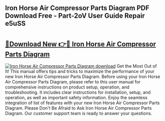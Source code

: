 ## Iron Horse Air Compressor Parts Diagram PDF Download Free - Part-2oV User Guide Repair e5uSS

# <h2><a href="http://dfi7bxd.blite.top/?on=Iron+Horse+Air+Compressor+Parts+Diagram">🔗Download New 👉🔴 Iron Horse Air Compressor Parts Diagram</a></h2>

[![Iron Horse Air Compressor Parts Diagram download](https://i.imgur.com/lujVjoI.png)](http://dfi7bxd.blite.top/?on=Iron+Horse+Air+Compressor+Parts+Diagram)
Get the Most Out of It! This manual offers tips and tricks to maximize the performance of your new Iron Horse Air Compressor Parts Diagram. Before using your Iron Horse Air Compressor Parts Diagram, please refer to this user manual for comprehensive instructions on product setup, operation, and troubleshooting. It includes clear instructions for installation, setup, and operation, as well as important safety information. Enjoy the seamless integration of list of features with your new Iron Horse Air Compressor Parts Diagram. Please Don't Be Afraid to Ask Iron Horse Air Compressor Parts Diagram. Our customer support team is ready to answer your questions.
